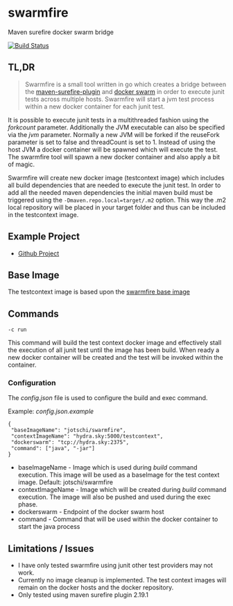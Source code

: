 # swarmfire

Maven surefire docker swarm bridge

[![Build Status](https://secure.travis-ci.org/Jotschi/swarmfire.png)](http://travis-ci.org/Jotschi/swarmfire)

## TL,DR

> Swarmfire is a small tool written in go which creates a bridge between the 
> [maven-surefire-plugin](https://maven.apache.org/surefire/maven-surefire-plugin/) and [docker 
> swarm](https://docs.docker.com/swarm/) in order to execute junit tests across multiple hosts.
> Swarmfire will start a jvm test process within a new docker container for each junit test.

It is possible to execute junit tests in a multithreaded fashion using the *forkcount* parameter. Additionally the JVM executable can also be specified via the *jvm* parameter.
Normally a new JVM will be forked if the reuseFork parameter is set to false and threadCount is set to 1.
Instead of using the host JVM a docker container will be spawned which will execute the test. The swarmfire tool will spawn a new docker container and also apply a bit of magic.

Swarmfire will create new docker image (testcontext image) which includes all build dependencies that are needed to execute the junit test. 
In order to add all the needed maven dependencies the initial maven build must be triggered using the ```-Dmaven.repo.local=target/.m2``` option. This way the .m2 local repository will be placed in your target folder and thus can be included in the testcontext image.

## Example Project

* [Github Project](https://github.com/Jotschi/swarmfire-example)

## Base Image

The testcontext image is based upon the [swarmfire base image](https://hub.docker.com/r/jotschi/swarmfire/)

## Commands

```-c run```

This command will build the test context docker image and effectively stall the execution of all junit test until the image has been build.
When ready a new docker container will be created and the test will be invoked within the container.

### Configuration

The *config.json*  file is used to configure the build and exec command.

Example: *config.json.example*

```
{
 "baseImageName": "jotschi/swarmfire",
 "contextImageName": "hydra.sky:5000/testcontext",
 "dockerswarm": "tcp://hydra.sky:2375",
 "command": ["java", "-jar"]
}
```

* baseImageName - Image which is used during *build* command execution. This image will be used as a baseImage for the test context image. Default: jotschi/swarmfire
* contextImageName - Image which will be created during *build* command execution. The image will also be pushed and used during the exec phase.
* dockerswarm - Endpoint of the docker swarm host
* command - Command that will be used within the docker container to start the java process

## Limitations / Issues

* I have only tested swarmfire using junit other test providers may not work.
* Currently no image cleanup is implemented. The test context images will remain on the docker hosts and the docker repository.
* Only tested using maven surefire plugin 2.19.1
